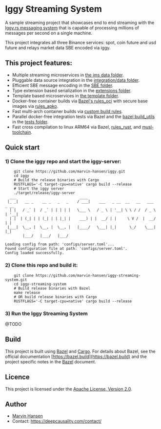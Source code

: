 # Iggy Streaming System

A sample streaming project that showcases end to end streaming with the [Iggy.rs messaging system](https://iggy.rs/)
that is capable of processing millions of messages per second on a single machine.

This project integrates all three Binance services: spot, coin future and usd future and relays market data SBE encoded
via iggy.

## This project features:

* Multiple streaming microservices in [the ims data folder](queng_system_ims_data).
* Pluggable data source integration in the [integration/data folder](queng_integration/data).
* Efficient SBE message encoding in the [SBE folder](queng_sbe).
* Type extension based serialization in the [extensions folder](queng_extensions).
* Template based microservices in [the template folder](queng_template).
* Docker-free container builds via [Bazel's rules_oci](https://github.com/bazel-contrib/rules_oci) with secure base
  images via [rules_apko](https://github.com/chainguard-dev/rules_apko).
* Fast multi-arch container builds via [custom build rules](build).
* Parallel docker-free integration tests via Bazel and
  the [bazel build_utils](https://github.com/marvin-hansen/buildutils) in
  the [tests folder](queng_system_ims_data/binance_tests).
* Fast cross compilation to linux ARM64 via Bazel, [rules_rust](https://github.com/bazelbuild/rules_rust),
  and [musl-toolchain](https://github.com/bazel-contrib/musl-toolchain).

## Quick start

### **1) Clone the iggy repo and start the iggy-server:**

```text
    git clone https://github.com/marvin-hansen/iggy.git
    cd iggy
    # Build the release binaries with Cargo 
    RUSTFLAGS='-C target-cpu=native' cargo build --release
    # Start the iggy server
    ./target/release/iggy-server 
  ___                             ____                                      
 |_ _|   __ _    __ _   _   _    / ___|    ___   _ __  __   __   ___   _ __ 
  | |   / _` |  / _` | | | | |   \___ \   / _ \ | '__| \ \ / /  / _ \ | '__|
  | |  | (_| | | (_| | | |_| |    ___) | |  __/ | |     \ V /  |  __/ | |   
 |___|  \__, |  \__, |  \__, |   |____/   \___| |_|      \_/    \___| |_|   
        |___/   |___/   |___/                                               

Loading config from path: 'configs/server.toml'...
Found configuration file at path: 'configs/server.toml'.
Config loaded successfully.       
``` 

### **2) Clone this repo and build it:**

```text
    git clone https://github.com/marvin-hansen/iggy-streaming-system.git
    cd iggy-streaming-system
    # Build release binaries with Bazel 
    make release
    # OR build release binaries with Cargo
    RUSTFLAGS='-C target-cpu=native' cargo build --release      
``` 

### **3) Run the Iggy Streaming System**

@TODO

## Build

This project is built using [Bazel](https://bazel.build/) and [Cargo](https://doc.rust-lang.org/cargo/).
For details about Bazel, see the official documentation [https://bazel.build](https://bazel.build)
and the project specific notes in the [Bazel](BAZEL.md) document.

## Licence
This project is licensed under the [Apache License, Version 2.0](LICENSE).

## Author
* [Marvin Hansen](https://github.com/marvin-hansen)
* Contact: https://deepcausality.com/contact/
